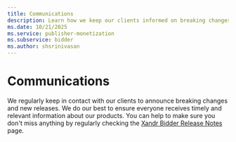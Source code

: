 ```yaml
---
title: Communications
description: Learn how we keep our clients informed on breaking changes and new releases. 
ms.date: 10/21/2025
ms.service: publisher-monetization
ms.subservice: bidder
ms.author: shsrinivasan
---
```



# Communications

We regularly keep in contact with our clients to announce breaking changes and new releases. We do our best to ensure everyone receives timely and relevant information about our products. You can help to make sure you don't miss anything by regularly checking the [Xandr Bidder Release Notes](xandr-bidder-release-notes.md) page.

